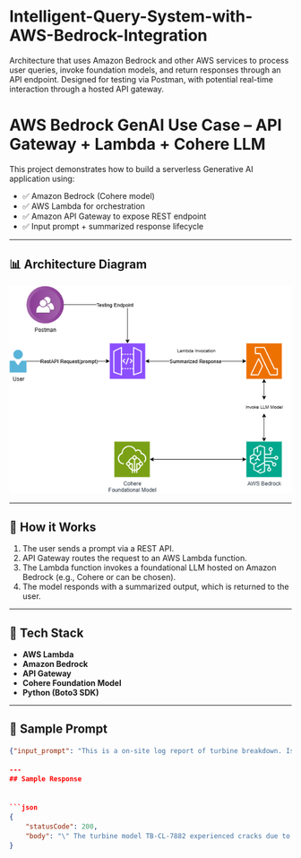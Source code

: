 # Intelligent-Query-System-with-AWS-Bedrock-Integration
Architecture that uses Amazon Bedrock and other AWS services to process user queries, invoke foundation models, and return responses through an API endpoint. Designed for testing via Postman, with potential real-time interaction through a hosted API gateway.

# AWS Bedrock GenAI Use Case – API Gateway + Lambda + Cohere LLM

This project demonstrates how to build a serverless Generative AI application using:

- ✅ Amazon Bedrock (Cohere model)
- ✅ AWS Lambda for orchestration
- ✅ Amazon API Gateway to expose REST endpoint
- ✅ Input prompt + summarized response lifecycle

---

## 📊 Architecture Diagram

![Architecture Diagram](./Architecture/Architecture_Diagram.png)

---

## 🚀 How it Works

1. The user sends a prompt via a REST API.
2. API Gateway routes the request to an AWS Lambda function.
3. The Lambda function invokes a foundational LLM hosted on Amazon Bedrock (e.g., Cohere or can be chosen).
4. The model responds with a summarized output, which is returned to the user.

---

## 🔧 Tech Stack

- **AWS Lambda**
- **Amazon Bedrock**
- **API Gateway**
- **Cohere Foundation Model**
- **Python (Boto3 SDK)**

---

## 🧪 Sample Prompt

```json
{"input_prompt": "This is a on-site log report of turbine breakdown. Issue Log Date – 25-12-2023, Model Number – TB-CL-7882, Issue - Cracks appeared in the part MR 7882-9571 next to the rotor hub. The nut connecting the rotor blade to the rotor hub seems to be damaged. The Anemometer readings seem to be within range. The electric braking seems to be unused. No indication of damage to any other component of the turbine except normal wear and tear. Potential Root Cause – Seems due to reduced tensile strength of the nut connecting the blade to the rotor. Last Maintenance Date – 12-12-2023, Last Maintenance Issues Recorded - No known issues recorded and all the parameters were within range. Summarize the text in 2 lines."}

---
## Sample Response


```json
{
    "statusCode": 200,
    "body": "\" The turbine model TB-CL-7882 experienced cracks due to reduced tensile strength of the nut connecting the blade, last maintenance was carried out with no issues.\""
}
